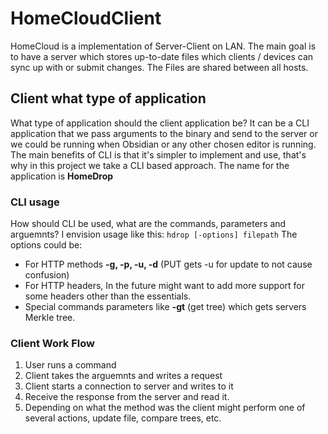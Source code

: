 # HomeCloudClient

HomeCloud is a implementation of Server-Client on LAN. The main goal is to have a server which stores up-to-date files which clients / devices can sync up with or submit changes. The Files are shared between all hosts.

## Client what type of application

What type of application should the client application be? It can be a CLI application that we pass arguments to the binary and send to the server or we could be running when Obsidian or any other chosen editor is running. The main benefits of CLI is that it's simpler to implement and use, that's why in this project we take a CLI based approach. The name for the application is __HomeDrop__

### CLI usage

How should CLI be used, what are the commands, parameters and arguemnts? I envision usage like this: `hdrop [-options] filepath`
The options could be:

- For HTTP methods __-g, -p, -u, -d__ (PUT gets -u for update to not cause confusion)
- For HTTP headers, In the future might want to add more support for some headers other than the essentials.
- Special commands parameters like __-gt__ (get tree) which gets servers Merkle tree.

### Client Work Flow

1. User runs a command
2. Client takes the arguemnts and writes a request
3. Client starts a connection to server and writes to it
4. Receive the response from the server and read it.
5. Depending on what the method was the client might perform one of several actions, update file, compare trees, etc.
